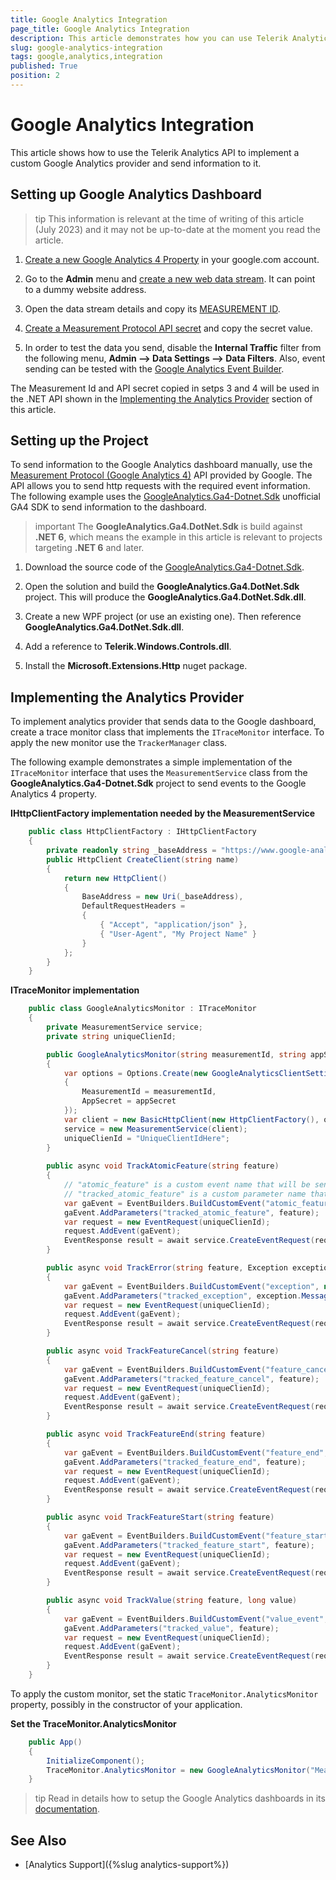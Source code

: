 ```yaml
---
title: Google Analytics Integration
page_title: Google Analytics Integration
description: This article demonstrates how you can use Telerik Analytics API to implement a custom Google Analytics provider.
slug: google-analytics-integration
tags: google,analytics,integration
published: True
position: 2
---
```


# Google Analytics Integration

This article shows how to use the Telerik Analytics API to implement a custom Google Analytics provider and send information to it.

## Setting up Google Analytics Dashboard

>tip This information is relevant at the time of writing of this article (July 2023) and it may not be up-to-date at the moment you read the article.

1. [Create a new Google Analytics 4 Property](https://support.google.com/analytics/answer/9744165?hl=en#upgrade&zippy=%2Cin-this-article) in your google.com account.

2. Go to the __Admin__ menu and [create a new web data stream](https://support.google.com/analytics/answer/9304153?hl=en). It can point to a dummy website address.

3. Open the data stream details and copy its [MEASUREMENT ID](https://support.google.com/analytics/answer/12270356?hl=en).

4. [Create a Measurement Protocol API secret](https://support.google.com/analytics/thread/78848659/ga4-how-create-api-secret-for-measurement-protocol?hl=en) and copy the secret value.

5. In order to test the data you send, disable the __Internal Traffic__ filter from the following menu, __Admin &mdash;> Data Settings &mdash;> Data Filters__. Also, event sending can be tested with the [Google Analytics Event Builder](https://ga-dev-tools.google/ga4/event-builder/).

The Measurement Id and API secret copied in setps 3 and 4 will be used in the .NET API shown in the [Implementing the Analytics Provider](#implementing-the-analytics-provider) section of this article.

## Setting up the Project

To send information to the Google Analytics dashboard manually, use the [Measurement Protocol (Google Analytics 4)](https://developers.google.com/analytics/devguides/collection/protocol/ga4) API provided by Google. The API allows you to send http requests with the required event information. The following example uses the [GoogleAnalytics.Ga4-Dotnet.Sdk](https://github.com/DAIMTO/GoogleAnalytics.Ga4.Dotnet.Sdk) unofficial GA4 SDK to send information to the dashboard.

>important The __GoogleAnalytics.Ga4.DotNet.Sdk__ is build against __.NET 6__, which means the example in this article is relevant to projects targeting __.NET 6__ and later.

1. Download the source code of the [GoogleAnalytics.Ga4-Dotnet.Sdk](https://github.com/DAIMTO/GoogleAnalytics.Ga4.Dotnet.Sdk).

2. Open the solution and build the __GoogleAnalytics.Ga4.DotNet.Sdk__ project. This will produce the __GoogleAnalytics.Ga4.DotNet.Sdk.dll__.

3. Create a new WPF project (or use an existing one). Then reference __GoogleAnalytics.Ga4.DotNet.Sdk.dll__.

4. Add a reference to __Telerik.Windows.Controls.dll__.

5. Install the __Microsoft.Extensions.Http__ nuget package.

## Implementing the Analytics Provider

To implement analytics provider that sends data to the Google dashboard, create a trace monitor class that implements the `ITraceMonitor` interface. To apply the new monitor use the `TrackerManager` class.

The following example demonstrates a simple implementation of the `ITraceMonitor` interface that uses the `MeasurementService` class from the __GoogleAnalytics.Ga4-Dotnet.Sdk__ project to send events to the Google Analytics 4 property.

__IHttpClientFactory implementation needed by the MeasurementService__  
```C#
	public class HttpClientFactory : IHttpClientFactory
    {
        private readonly string _baseAddress = "https://www.google-analytics.com";
        public HttpClient CreateClient(string name)
        {
            return new HttpClient()
            {
                BaseAddress = new Uri(_baseAddress),
                DefaultRequestHeaders =
                {
                    { "Accept", "application/json" },
                    { "User-Agent", "My Project Name" }
                }
            };
        }
    }
```

__ITraceMonitor implementation__  
```C#
	public class GoogleAnalyticsMonitor : ITraceMonitor
    {
        private MeasurementService service;
        private string uniqueClienId;

        public GoogleAnalyticsMonitor(string measurementId, string appSecret)
        {
            var options = Options.Create(new GoogleAnalyticsClientSettings()
            {
                MeasurementId = measurementId,
                AppSecret = appSecret
            });
            var client = new BasicHttpClient(new HttpClientFactory(), options);
            service = new MeasurementService(client);
            uniqueClienId = "UniqueClientIdHere";
        }
               
        public async void TrackAtomicFeature(string feature)
        {
            // "atomic_feature" is a custom event name that will be send to Google Analytics
            // "tracked_atomic_feature" is a custom parameter name that will be send to Google Anlaytics
            var gaEvent = EventBuilders.BuildCustomEvent("atomic_feature", new Dictionary<string, object>());
            gaEvent.AddParameters("tracked_atomic_feature", feature);
            var request = new EventRequest(uniqueClienId);
            request.AddEvent(gaEvent);
            EventResponse result = await service.CreateEventRequest(request).Execute(false);            
        }

        public async void TrackError(string feature, Exception exception)
        {
            var gaEvent = EventBuilders.BuildCustomEvent("exception", new Dictionary<string, object>());
            gaEvent.AddParameters("tracked_exception", exception.Message);
            var request = new EventRequest(uniqueClienId);
            request.AddEvent(gaEvent);
            EventResponse result = await service.CreateEventRequest(request).Execute(false);
        }

        public async void TrackFeatureCancel(string feature)
        {
            var gaEvent = EventBuilders.BuildCustomEvent("feature_cancel", new Dictionary<string, object>());
            gaEvent.AddParameters("tracked_feature_cancel", feature);
            var request = new EventRequest(uniqueClienId);
            request.AddEvent(gaEvent);
            EventResponse result = await service.CreateEventRequest(request).Execute(false);
        }

        public async void TrackFeatureEnd(string feature)
        {
            var gaEvent = EventBuilders.BuildCustomEvent("feature_end", new Dictionary<string, object>());
            gaEvent.AddParameters("tracked_feature_end", feature);
            var request = new EventRequest(uniqueClienId);
            request.AddEvent(gaEvent);
            EventResponse result = await service.CreateEventRequest(request).Execute(false);
        }

        public async void TrackFeatureStart(string feature)
        {
            var gaEvent = EventBuilders.BuildCustomEvent("feature_start", new Dictionary<string, object>());
            gaEvent.AddParameters("tracked_feature_start", feature);
            var request = new EventRequest(uniqueClienId);
            request.AddEvent(gaEvent);
            EventResponse result = await service.CreateEventRequest(request).Execute(false);
        }

        public async void TrackValue(string feature, long value)
        {
            var gaEvent = EventBuilders.BuildCustomEvent("value_event", new Dictionary<string, object>());
            gaEvent.AddParameters("tracked_value", feature);
            var request = new EventRequest(uniqueClienId);
            request.AddEvent(gaEvent);
            EventResponse result = await service.CreateEventRequest(request).Execute(false);
        }
    }
```

To apply the custom monitor, set the static `TraceMonitor.AnalyticsMonitor` property, possibly in the constructor of your application.

__Set the TraceMonitor.AnalyticsMonitor__  
```C#
	public App()
	{
		InitializeComponent();
		TraceMonitor.AnalyticsMonitor = new GoogleAnalyticsMonitor("MeasurementId", "AppSecret");
	}
```

>tip Read in details how to setup the Google Analytics dashboards in its [documentation](https://support.google.com/analytics/).

## See Also  
* [Analytics Support]({%slug analytics-support%})
